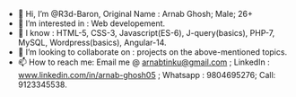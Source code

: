 - 👋 Hi, I’m @R3d-Baron, Original Name : Arnab Ghosh; Male; 26+
- 👀 I’m interested in : Web developement.
- 🌱 I know : HTML-5, CSS-3, Javascript(ES-6), J-query(basics), PHP-7, MySQL, Wordpress(basics), Angular-14.
- 💞️ I’m looking to collaborate on : projects on the above-mentioned topics.
- 📫 How to reach me: 
        Email me @ arnabtinku@gmail.com ; 
        LinkedIn : www.linkedin.com/in/arnab-ghosh05 ; 
        Whatsapp : 9804695276; 
        Call: 9123345538.

<!---
R3d-Baron/R3d-Baron is a ✨ special ✨ repository because its `README.md` (this file) appears on your GitHub profile.
You can click the Preview link to take a look at your changes.
--->
